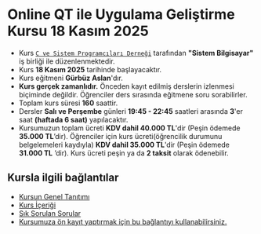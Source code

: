 # Online QT ile Uygulama Geliştirme Kursu 18 Kasım 2025


+ Kurs [`C ve Sistem Programcıları Derneği`](http://www.csystem.org/) tarafından __"Sistem Bilgisayar"__ iş birliği ile düzenlenmektedir.
+ Kurs __18 Kasım 2025__ tarihinde başlayacaktır.
+ Kurs eğitmeni __Gürbüz Aslan__'dır.
+ __Kurs gerçek zamanlıdır.__ Önceden kayıt edilmiş derslerin izlenmesi biçiminde değildir. Öğrenciler ders sırasında eğitmene soru sorabilirler.
+ Toplam kurs süresi  __160__ saattir. 
+ Dersler __Salı ve Perşembe__ günleri __19:45 - 22:45__ saatleri arasında __3__'er saat __(haftada 6 saat)__ yapılacaktır.
+  Kursumuzun toplam ücreti __KDV dahil 40.000 TL__'dir (Peşin ödemede __35.000 TL__’dir). Öğrenciler için kurs ücreti(öğrencilik durumunu belgelemeleri kaydıyla) __KDV dahil 35.000 TL__'dir (Peşin ödemede __31.000 TL__ ’dir). Kurs ücreti peşin ya da __2 taksit__ olarak ödenebilir.

## Kursla ilgili bağlantılar
+ [Kursun Genel Tanıtımı](https://github.com/CSD-1993/Online-QT-ile-Uygulama-Gelistirme-Kursu-18-Kasim-2025/blob/main/kurs_tanitimi.md)
+ [Kurs İçeriği](https://github.com/CSD-1993/Online-QT-ile-Uygulama-Gelistirme-Kursu-18-Kasim-2025/blob/main/kurs_icerigi.md)
+ [Sık Sorulan Sorular](https://github.com/CSD-1993/Online-QT-ile-Uygulama-Gelistirme-Kursu-18-Kasim-2025/blob/main/sss.md)
+ [Kursumuza ön kayıt yaptırmak için bu bağlantıyı kullanabilirsiniz.](https://us06web.zoom.us/meeting/register/vQA1zUPmQNacrH_LGmNAug#/registration)
